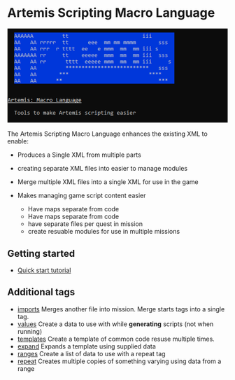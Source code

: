 # Artemis Scripting Macro Language

![Logo](logo.png)

The Artemis Scripting Macro Language enhances the existing XML to enable:

- Produces a Single XML from multiple parts
 - creating separate XML files into easier to manage modules
 - Merge multiple XML files into a single XML for use in the game

- Makes managing game script content easier
  - Have maps separate from code
  - Have maps separate from code
  - have separate files per quest in mission
  - create resuable modules for use in multiple missions

## Getting started

- [Quick start tutorial](tut01/start.md)


## Additional tags

- [imports](tag-imports.md) Merges another file into mission. Merge starts tags into a single tag.
- [values](tag-values.md) Create a data to use with while **generating** scripts (not when running)
- [templates](tag-templates) Create a template of common code resuse multiple times.
- [expand](tag-expand) Expands a template using supplied data
- [ranges](tag-ranges.md) Create a list of data to use with a repeat tag
- [repeat](tag-repeat.md) Creates multiple copies of something varying using data from a range

